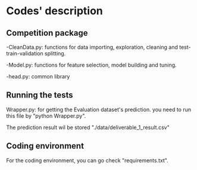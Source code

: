 # Codes' description
## Competition package

-CleanData.py: functions for data importing, exploration, cleaning and test-train-validation splitting.

-Model.py: functions for feature selection, model building and tuning.

-head.py: common library 

## Running the tests
Wrapper.py: for getting the Evaluation dataset's prediction. you need to run this file by "python Wrapper.py".

The prediction result wil be stored "./data/deliverable_1_result.csv"
## Coding environment
For the coding environment, you can go check "requirements.txt".
